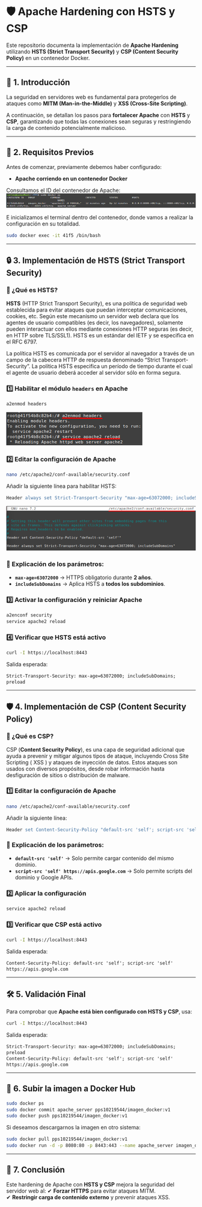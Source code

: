# 🛡️ Apache Hardening con HSTS y CSP

Este repositorio documenta la implementación de **Apache Hardening** utilizando **HSTS (Strict Transport Security)** y **CSP (Content Security Policy)** en un contenedor Docker.

---

## 📌 1. Introducción

La seguridad en servidores web es fundamental para protegerlos de ataques como **MITM (Man-in-the-Middle)** y **XSS (Cross-Site Scripting)**.  

A continuación, se detallan los pasos para **fortalecer Apache** con **HSTS** y **CSP**, garantizando que todas las conexiones sean seguras y restringiendo la carga de contenido potencialmente malicioso.

---

## 🚀 2. Requisitos Previos

Antes de comenzar, previamente debemos haber configurado:
- **Apache corriendo en un contenedor Docker**

Consultamos el ID del contenedor de Apache:
![ID del contenedor de Apache](assets/PPS_Dockerps.png) 

E inicializamos el terminal dentro del contenedor, donde vamos a realizar la configuración en su totalidad.
```bash
sudo docker exec -it 41f5 /bin/bash
```

---

## 🔒 3. Implementación de HSTS (Strict Transport Security)

### 📌 ¿Qué es HSTS?

**HSTS** (HTTP Strict Transport Security), es una política de seguridad web establecida para evitar ataques que puedan interceptar comunicaciones, cookies, etc. Según este mecanismo un servidor web declara que los agentes de usuario compatibles (es decir, los navegadores), solamente pueden interactuar con ellos mediante conexiones HTTP seguras (es decir, en HTTP sobre TLS/SSL1). HSTS es un estándar del IETF y se especifica en el RFC 6797.

La política HSTS es comunicada por el servidor al navegador a través de un campo de la cabecera HTTP de respuesta denominado “Strict Transport-Security”. La política HSTS especifica un período de tiempo durante el cual el agente de usuario deberá acceder al servidor sólo en forma segura.

### **1️⃣ Habilitar el módulo `headers` en Apache**
```bash
a2enmod headers
```
![Activar headers](assets/PPS_HSTS.png) 

### **2️⃣ Editar la configuración de Apache**
```bash
nano /etc/apache2/conf-available/security.conf
```

Añadir la siguiente línea para habilitar HSTS:

```apache
Header always set Strict-Transport-Security "max-age=63072000; includeSubDomains; preload"
```
![Archivo security.conf](assets/PPS_HSTSv2.png) 

### 📌 Explicación de los parámetros:
- **`max-age=63072000`** → HTTPS obligatorio durante **2 años**.
- **`includeSubDomains`** → Aplica HSTS a **todos los subdominios**.

### **3️⃣ Activar la configuración y reiniciar Apache**
```bash
a2enconf security
service apache2 reload
```

### **4️⃣ Verificar que HSTS está activo**
```bash
curl -I https://localhost:8443
```

Salida esperada:
```
Strict-Transport-Security: max-age=63072000; includeSubDomains; preload
```

---

## 🛡️ 4. Implementación de CSP (Content Security Policy)

### 📌 ¿Qué es CSP?

CSP (**Content Security Policy**), es una capa de seguridad adicional que ayuda a prevenir y mitigar algunos tipos de ataque, incluyendo Cross Site Scripting ( XSS ) y ataques de inyección de datos. Estos ataques son usados con diversos propósitos, desde robar información hasta desfiguración de sitios o distribución de malware.

### **1️⃣ Editar la configuración de Apache**
```bash
nano /etc/apache2/conf-available/security.conf
```

Añadir la siguiente línea:

```apache
Header set Content-Security-Policy "default-src 'self'; script-src 'self' https://apis.google.com"
```

### 📌 Explicación de los parámetros:
- **`default-src 'self'`** → Solo permite cargar contenido del mismo dominio.
- **`script-src 'self' https://apis.google.com`** → Solo permite scripts del dominio y Google APIs.

### **2️⃣ Aplicar la configuración**
```bash
service apache2 reload
```

### **3️⃣ Verificar que CSP está activo**
```bash
curl -I https://localhost:8443
```

Salida esperada:
```
Content-Security-Policy: default-src 'self'; script-src 'self' https://apis.google.com
```

---

## 🛠️ 5. Validación Final

Para comprobar que **Apache está bien configurado con HSTS y CSP**, usa:

```bash
curl -I https://localhost:8443
```

Salida esperada:
```
Strict-Transport-Security: max-age=63072000; includeSubDomains; preload
Content-Security-Policy: default-src 'self'; script-src 'self' https://apis.google.com
```

---

## 📌 6. Subir la imagen a Docker Hub

```bash
sudo docker ps
sudo docker commit apache_server pps10219544/imagen_docker:v1
sudo docker push pps10219544/imagen_docker:v1
```

Si deseamos descargarnos la imagen en otro sistema:
```bash
sudo docker pull pps10219544/imagen_docker:v1
sudo docker run -d -p 8080:80 -p 8443:443 --name apache_server imagen_docker
```

---

## 📌 7. Conclusión

Este hardening de Apache con **HSTS y CSP** mejora la seguridad del servidor web al:
✔ **Forzar HTTPS** para evitar ataques MITM.  
✔ **Restringir carga de contenido externo** y prevenir ataques XSS.  
